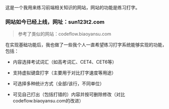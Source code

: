 这是一个我用来练习前端相关知识的网站，网站的功能是练习打字。

### 网站如今已经上线，网址：sun123t2.com


> 参考了类似的网站：codeflow.biaoyansu.com

在实现基础功能后，我也做了一些我个人一直希望练习打字系统能够实现的功能，包括：


* 内容选择考试词汇（如高考词汇、CET4、CET6等）

* 支持虚拟键盘打字（主要用于对比打字速度等用途）

* 可选择多种统计方式（全部/该行，不同单位）

* 可见自己打出（包括打错的）内容并按可删除修改（对比codeflow.biaoyansu.com的改进）
